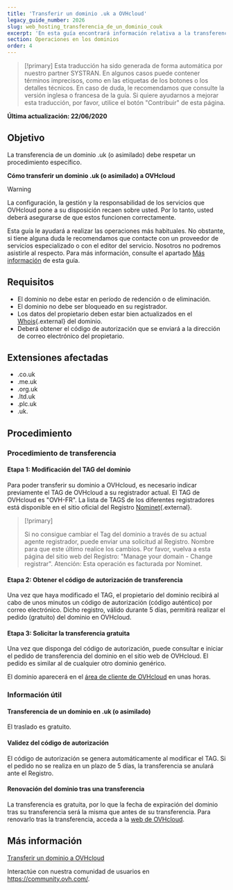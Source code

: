 ```yaml
---
title: 'Transferir un dominio .uk a OVHcloud'
legacy_guide_number: 2026
slug: web_hosting_transferencia_de_un_dominio_couk
excerpt: 'En esta guía encontrará información relativa a la transferencia de un dominio .uk o asociado a OVHcloud'
section: Operaciones en los dominios
order: 4
---
```


> [!primary]
> Esta traducción ha sido generada de forma automática por nuestro partner SYSTRAN. En algunos casos puede contener términos imprecisos, como en las etiquetas de los botones o los detalles técnicos. En caso de duda, le recomendamos que consulte la versión inglesa o francesa de la guía. Si quiere ayudarnos a mejorar esta traducción, por favor, utilice el botón "Contribuir" de esta página.
>

**Última actualización: 22/06/2020**

## Objetivo

La transferencia de un dominio .uk (o asimilado) debe respetar un procedimiento específico.

**Cómo transferir un dominio .uk (o asimilado) a OVHcloud**

> [!warning]
>
> La configuración, la gestión y la responsabilidad de los servicios que OVHcloud pone a su disposición recaen sobre usted. Por lo tanto, usted deberá asegurarse de que estos funcionen correctamente.
>
> Esta guía le ayudará a realizar las operaciones más habituales. No obstante, si tiene alguna duda le recomendamos que contacte con un proveedor de servicios especializado o con el editor del servicio. Nosotros no podremos asistirle al respecto. Para más información, consulte el apartado [Más información](#gofurther) de esta guía.
>

## Requisitos

- El dominio no debe estar en período de redención o de eliminación.
- El dominio no debe ser bloqueado en su registrador.
- Los datos del propietario deben estar bien actualizados en el [Whois](https://www.nominet.uk/whois/){.external} del dominio.
- Deberá obtener el código de autorización que se enviará a la dirección de correo electrónico del propietario.

## Extensiones afectadas
- .co.uk
- .me.uk
- .org.uk
- .ltd.uk
- .plc.uk
- .uk.

## Procedimiento

### Procedimiento de transferencia

#### Etapa 1: Modificación del TAG del dominio

Para poder transferir su dominio a OVHcloud, es necesario indicar previamente el TAG de OVHcloud a su registrador actual. El TAG de OVHcloud es "OVH-FR". La lista de TAGS de los diferentes registradores está disponible en el sitio oficial del Registro [Nominet](http://www.nominet.uk/registrar-list){.external}.

> [!primary]
>
> Si no consigue cambiar el Tag del dominio a través de
> su actual agente registrador, puede enviar una solicitud al Registro.
> Nombre para que este último realice los cambios.
> Por favor, vuelva a esta página del sitio web del Registro: "Manage your domain - Change registrar".
> Atención: Esta operación es facturada por Nominet.
>

#### Etapa 2: Obtener el código de autorización de transferencia

Una vez que haya modificado el TAG, el propietario del dominio recibirá al cabo de unos minutos un código de autorización (código auténtico) por correo electrónico. Dicho registro, válido durante 5 días, permitirá realizar el pedido (gratuito) del dominio en OVHcloud.

#### Etapa 3: Solicitar la transferencia gratuita

Una vez que disponga del código de autorización, puede consultar e iniciar el pedido de transferencia del dominio en el sitio web de OVHcloud. El pedido es similar al de cualquier otro dominio genérico.

El dominio aparecerá en el [área de cliente de OVHcloud](https://ca.ovh.com/auth/?action=gotomanager&from=https://www.ovh.com/world/&ovhSubsidiary=ws) en unas horas.

### Información útil

#### Transferencia de un dominio en .uk (o asimilado)

El traslado es gratuito.

#### Validez del código de autorización

El código de autorización se genera automáticamente al modificar el TAG. Si el pedido no se realiza en un plazo de 5 días, la transferencia se anulará ante el Registro.

#### Renovación del dominio tras una transferencia

La transferencia es gratuita, por lo que la fecha de expiración del dominio tras su transferencia será la misma que antes de su transferencia. Para renovarlo tras la transferencia, acceda a la [web de OVHcloud](https://www.ovh.co.uk/cgi-bin/order/renew.cgi).

## Más información <a name="gofurther"></a>

[Transferir un dominio a OVHcloud](https://docs.ovh.com/us/es/domains/transferir-un-dominio-generico/)

Interactúe con nuestra comunidad de usuarios en <https://community.ovh.com/>.
